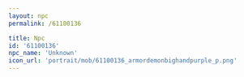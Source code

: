 ```yaml
---
layout: npc
permalink: /61100136

title: Npc
id: '61100136'
npc_name: 'Unknown'
icon_url: 'portrait/mob/61100136_armordemonbighandpurple_p.png'
---
```

